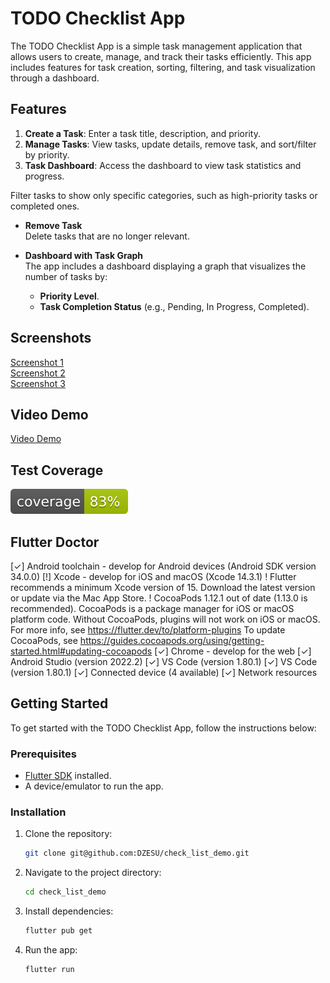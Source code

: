 
# TODO Checklist App

The TODO Checklist App is a simple task management application that allows users to create, manage, and track their tasks efficiently. This app includes features for task creation, sorting, filtering, and task visualization through a dashboard.

## Features


1. **Create a Task**: Enter a task title, description, and priority.  
2. **Manage Tasks**: View tasks, update details, remove task, and sort/filter by priority.  
3. **Task Dashboard**: Access the dashboard to view task statistics and progress.


  Filter tasks to show only specific categories, such as high-priority tasks or completed ones.

- **Remove Task**  
  Delete tasks that are no longer relevant.

- **Dashboard with Task Graph**  
  The app includes a dashboard displaying a graph that visualizes the number of tasks by:
    - **Priority Level**.
    - **Task Completion Status** (e.g., Pending, In Progress, Completed).

## Screenshots

[Screenshot 1](https://github.com/DZESU/check_list_demo/raw/main/assets/image/Screenshot_1.png?raw=true)  
[Screenshot 2](https://github.com/DZESU/check_list_demo/raw/main/assets/image/Screenshot_2.png?raw=true)  
[Screenshot 3](https://github.com/DZESU/check_list_demo/raw/main/assets/image/Screenshot_3.png?raw=true) 


## Video Demo

[Video Demo](https://github.com/DZESU/check_list_demo/raw/main/assets/video/record_demo.mp4?raw=true)  


## Test Coverage
![Coverage](https://raw.githubusercontent.com/DZESU/check_list_demo/master/coverage_badge.svg?sanitize=true)


## Flutter Doctor

[✓] Android toolchain - develop for Android devices (Android SDK version 34.0.0)
[!] Xcode - develop for iOS and macOS (Xcode 14.3.1)
! Flutter recommends a minimum Xcode version of 15.
Download the latest version or update via the Mac App Store.
! CocoaPods 1.12.1 out of date (1.13.0 is recommended).
CocoaPods is a package manager for iOS or macOS platform code.
Without CocoaPods, plugins will not work on iOS or macOS.
For more info, see https://flutter.dev/to/platform-plugins
To update CocoaPods, see https://guides.cocoapods.org/using/getting-started.html#updating-cocoapods
[✓] Chrome - develop for the web
[✓] Android Studio (version 2022.2)
[✓] VS Code (version 1.80.1)
[✓] VS Code (version 1.80.1)
[✓] Connected device (4 available)
[✓] Network resources

## Getting Started

To get started with the TODO Checklist App, follow the instructions below:

### Prerequisites

- [Flutter SDK](https://flutter.dev/docs/get-started/install) installed.
- A device/emulator to run the app.

### Installation

1. Clone the repository:

    ```bash
    git clone git@github.com:DZESU/check_list_demo.git
    ```

2. Navigate to the project directory:

    ```bash
    cd check_list_demo
    ```

3. Install dependencies:

    ```bash
    flutter pub get
    ```

4. Run the app:

    ```bash
    flutter run
    ```
